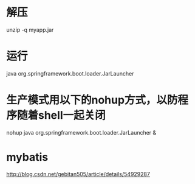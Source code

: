 # 解压
unzip -q myapp.jar
# 运行
java org.springframework.boot.loader.JarLauncher
# 生产模式用以下的nohup方式，以防程序随着shell一起关闭
nohup java org.springframework.boot.loader.JarLauncher &

# mybatis

http://blog.csdn.net/gebitan505/article/details/54929287